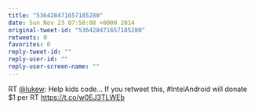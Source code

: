 ```yaml
---
title: "536428471657185280"
date: Sun Nov 23 07:58:08 +0000 2014
original-tweet-id: "536428471657185280"
retweets: 0
favorites: 0
reply-tweet-id: ""
reply-user-id: ""
reply-user-screen-name: ""
---
```

RT <a href="https://twitter.com/lukew">@lukew</a>: Help kids code… If you retweet this,  #IntelAndroid will donate $1 per RT
<a href="https://t.co/w0EJ3TLWEb">https://t.co/w0EJ3TLWEb</a>
